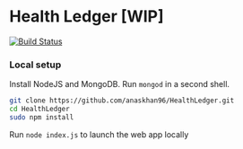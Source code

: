 # Health Ledger [WIP]

[![Build Status](https://travis-ci.org/anaskhan96/HealthLedger.svg?branch=master)](https://travis-ci.org/anaskhan96/HealthLedger)

### Local setup

Install NodeJS and MongoDB. Run `mongod` in a second shell.

```bash
git clone https://github.com/anaskhan96/HealthLedger.git
cd HealthLedger
sudo npm install
```

Run `node index.js` to launch the web app locally